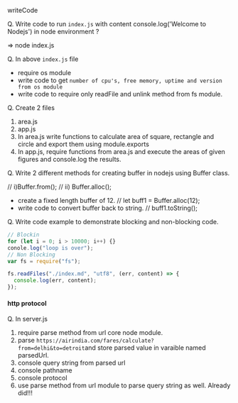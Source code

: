 writeCode

Q. Write code to run `index.js` with content console.log('Welcome to Nodejs') in node environment ?

=> node index.js

Q. In above `index.js` file

- require os module
- write code to get `number of cpu's, free memory, uptime and version from os module`
- write code to require only readFile and unlink method from fs module.

Q. Create 2 files

1. area.js
2. app.js
3. In area.js write functions to calculate area of square, rectangle and circle and export them using module.exports
4. In app.js, require functions from area.js and execute the areas of given figures and console.log the results.

Q. Write 2 different methods for creating buffer in nodejs using Buffer class.

// i)Buffer.from();
// ii) Buffer.alloc();

- create a fixed length buffer of 12.
  // let buff1 = Buffer.alloc(12);
- write code to convert buffer back to string.
  // buff1.toString();

Q. Write code example to demonstrate blocking and non-blocking code.

```js
// Blockin
for (let i = 0; i > 10000; i++) {}
conole.log("loop is over");
// Non Blocking
var fs = require("fs");

fs.readFiles("./index.md", "utf8", (err, content) => {
  console.log(err, content);
});
```

#### http protocol

Q. In server.js

1. require parse method from url core node module.
2. parse `https://airindia.com/fares/calculate?from=delhi&to=detroit`and store parsed value in varaible named parsedUrl.
3. console query string from parsed url
4. console pathname
5. console protocol
6. use parse method from url module to parse query string as well.
   Already did!!!
